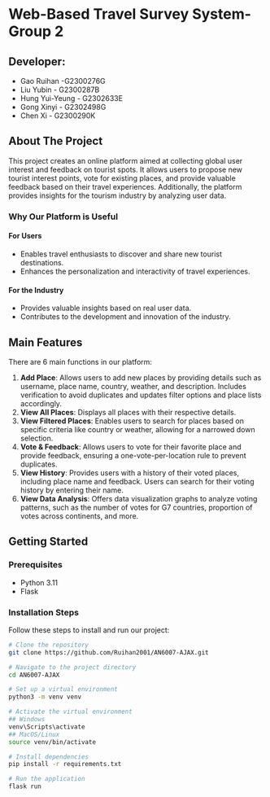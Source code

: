 # Web-Based Travel Survey System-Group 2
## Developer:
- Gao Ruihan -G2300276G
- Liu Yubin - G2300287B
- Hung Yui-Yeung - G2302633E
- Gong Xinyi - G2302498G
- Chen Xi - G2300290K
## About The Project
This project creates an online platform aimed at collecting global user interest and feedback on tourist spots. It allows users to propose new tourist interest points, vote for existing places, and provide valuable feedback based on their travel experiences. Additionally, the platform provides insights for the tourism industry by analyzing user data.
### Why Our Platform is Useful
#### For Users
- Enables travel enthusiasts to discover and share new tourist destinations.
- Enhances the personalization and interactivity of travel experiences.
#### For the Industry
- Provides valuable insights based on real user data.
- Contributes to the development and innovation of the industry.
## Main Features
There are 6 main functions in our platform:
1. **Add Place**: Allows users to add new places by providing details such as username, place name, country, weather, and description. Includes verification to avoid duplicates and updates filter options and place lists accordingly.
2. **View All Places**: Displays all places with their respective details.
3. **View Filtered Places**: Enables users to search for places based on specific criteria like country or weather, allowing for a narrowed down selection.
4. **Vote & Feedback**: Allows users to vote for their favorite place and provide feedback, ensuring a one-vote-per-location rule to prevent duplicates.
5. **View History**: Provides users with a history of their voted places, including place name and feedback. Users can search for their voting history by entering their name.
6. **View Data Analysis**: Offers data visualization graphs to analyze voting patterns, such as the number of votes for G7 countries, proportion of votes across continents, and more.

## Getting Started

### Prerequisites
- Python 3.11
- Flask

### Installation Steps

Follow these steps to install and run our project:

```bash
# Clone the repository
git clone https://github.com/Ruihan2001/AN6007-AJAX.git

# Navigate to the project directory
cd AN6007-AJAX

# Set up a virtual environment
python3 -m venv venv

# Activate the virtual environment
## Windows
venv\Scripts\activate
## MacOS/Linux
source venv/bin/activate

# Install dependencies
pip install -r requirements.txt

# Run the application
flask run